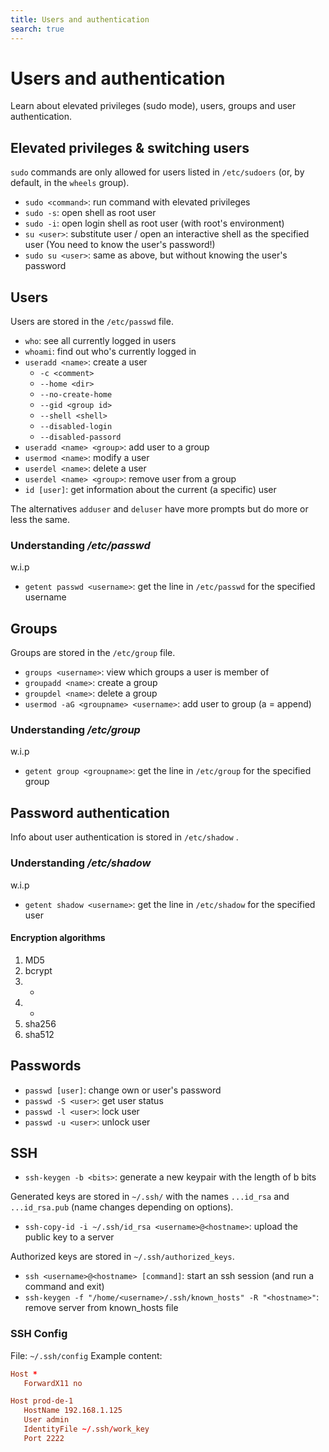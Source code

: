 ```yaml
---
title: Users and authentication
search: true
---
```


# Users and authentication

Learn about elevated privileges (sudo mode), users, groups and user authentication.

## Elevated privileges & switching users

`sudo` commands are only allowed for users listed in `/etc/sudoers` (or, by default, in the `wheels` group).

- `sudo <command>`: run command with elevated privileges
- `sudo -s`: open shell as root user
- `sudo -i`: open login shell as root user (with root's environment)
- `su <user>`: substitute user / open an interactive shell as the specified user (You need to know the user's password!)
- `sudo su <user>`: same as above, but without knowing the user's password

## Users

Users are stored in the `/etc/passwd` file.

- `who`: see all currently logged in users
- `whoami`: find out who's currently logged in
- `useradd <name>`: create a user
  - `-c <comment>`
  - `--home <dir>`
  - `--no-create-home`
  - `--gid <group id>`
  - `--shell <shell>`
  - `--disabled-login`
  - `--disabled-passord`
- `useradd <name> <group>`: add user to a group
- `usermod <name>`: modify a user
- `userdel <name>`: delete a user
- `userdel <name> <group>`: remove user from a group
- `id [user]`: get information about the current (a specific) user

The alternatives `adduser` and `deluser` have more prompts but do more or less the same.

### Understanding _/etc/passwd_

w.i.p

- `getent passwd <username>`: get the line in `/etc/passwd` for the specified username

## Groups

Groups are stored in the `/etc/group` file.

- `groups <username>`: view which groups a user is member of
- `groupadd <name>`: create a group
- `groupdel <name>`: delete a group
- `usermod -aG <groupname> <username>`: add user to group (a = append)

### Understanding _/etc/group_

w.i.p

- `getent group <groupname>`: get the line in `/etc/group` for the specified group

## Password authentication

Info about user authentication is stored in `/etc/shadow` .

### Understanding _/etc/shadow_

w.i.p

- `getent shadow <username>`: get the line in `/etc/shadow` for the specified user

#### Encryption algorithms

1. MD5
2. bcrypt
3. -
4. -
5. sha256
6. sha512

## Passwords

- `passwd [user]`: change own or user's password
- `passwd -S <user>`: get user status
- `passwd -l <user>`: lock user
- `passwd -u <user>`: unlock user

## SSH

- `ssh-keygen -b <bits>`: generate a new keypair with the length of b bits

Generated keys are stored in `~/.ssh/` with the names `...id_rsa` and `...id_rsa.pub` (name changes depending on options).

- `ssh-copy-id -i ~/.ssh/id_rsa <username>@<hostname>`: upload the public key to a server

Authorized keys are stored in `~/.ssh/authorized_keys`.

- `ssh <username>@<hostname> [command]`: start an ssh session (and run a command and exit)
- `ssh-keygen -f "/home/<username>/.ssh/known_hosts" -R "<hostname>"`: remove server from known_hosts file

### SSH Config

File: `~/.ssh/config`
Example content:

```conf
Host *
   ForwardX11 no

Host prod-de-1
   HostName 192.168.1.125
   User admin
   IdentityFile ~/.ssh/work_key
   Port 2222
```
